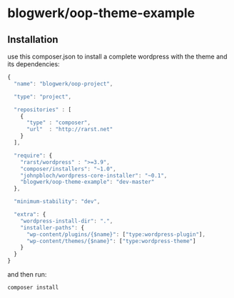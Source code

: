 blogwerk/oop-theme-example
========================

## Installation

use this composer.json to install a complete wordpress with the theme and its dependencies:
```javascript
{
  "name": "blogwerk/oop-project",

  "type": "project",

  "repositories" : [
    {
      "type" : "composer",
      "url"  : "http://rarst.net"
    }
  ],

  "require": {
    "rarst/wordpress" : ">=3.9",
    "composer/installers": "~1.0",
    "johnpbloch/wordpress-core-installer": "~0.1",
    "blogwerk/oop-theme-example": "dev-master"
  },

  "minimum-stability": "dev",

  "extra": {
    "wordpress-install-dir": ".",
    "installer-paths": {
      "wp-content/plugins/{$name}": ["type:wordpress-plugin"],
      "wp-content/themes/{$name}": ["type:wordpress-theme"]
    }
  }
}
```

and then run:
```bash
composer install
```
